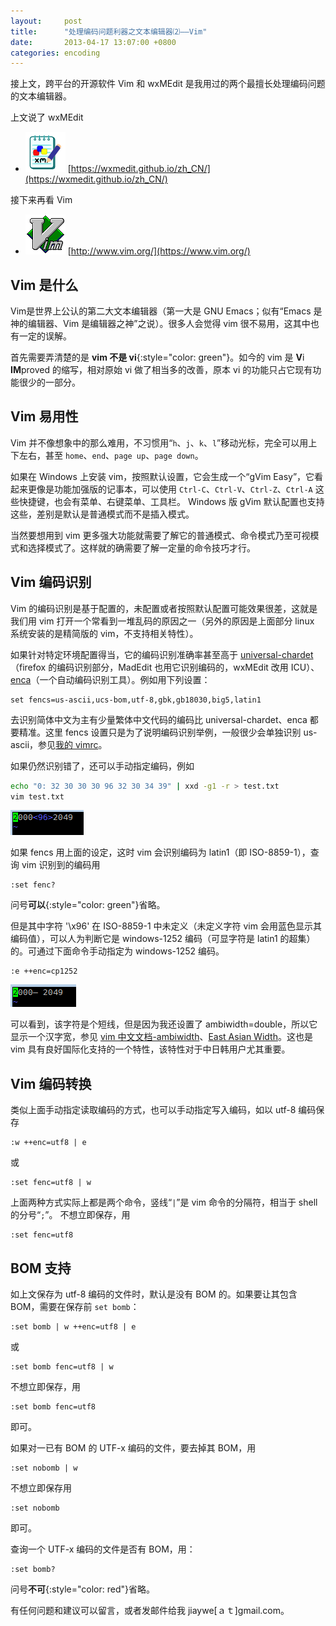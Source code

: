 ```yaml
---
layout:     post
title:      "处理编码问题利器之文本编辑器⑵——Vim"
date:       2013-04-17 13:07:00 +0800
categories: encoding
---
```

接上文，跨平台的开源软件 Vim 和 wxMEdit 是我用过的两个最擅长处理编码问题的文本编辑器。

<!--more-->

上文说了 wxMEdit
- ![wxmedit.png](/assets/wxmedit_64.png) [https://wxmedit.github.io/zh_CN/](https://wxmedit.github.io/zh_CN/)

接下来再看 Vim
- ![vim.png](/assets/vim_64.png) [http://www.vim.org/](https://www.vim.org/)

## Vim 是什么
Vim是世界上公认的第二大文本编辑器（第一大是 GNU Emacs；似有“Emacs 是神的编辑器、Vim 是编辑器之神”之说）。很多人会觉得 vim 很不易用，这其中也有一定的误解。
 
首先需要弄清楚的是 **vim 不是 vi**{:style="color: green"}。如今的 vim 是 **V**i **IM**proved 的缩写，相对原始 vi 做了相当多的改善，原本 vi 的功能只占它现有功能很少的一部分。

## Vim 易用性
Vim 并不像想象中的那么难用，不习惯用“`h`、`j`、`k`、`l`”移动光标，完全可以用上下左右，甚至 `home`、`end`、`page up`、`page down`。
 
如果在 Windows 上安装 vim，按照默认设置，它会生成一个“gVim Easy”，它看起来更像是功能加强版的记事本，可以使用 `Ctrl-C`、`Ctrl-V`、`Ctrl-Z`、`Ctrl-A` 这些快捷键，也会有菜单、右键菜单、工具栏。 Windows 版 gVim 默认配置也支持这些，差别是默认是普通模式而不是插入模式。
 
当然要想用到 vim 更多强大功能就需要了解它的普通模式、命令模式乃至可视模式和选择模式了。这样就的确需要了解一定量的命令技巧才行。

## Vim 编码识别
Vim 的编码识别是基于配置的，未配置或者按照默认配置可能效果很差，这就是我们用 vim 打开一个常看到一堆乱码的原因之一（另外的原因是上面部分 linux 系统安装的是精简版的 vim，不支持相关特性）。

如果针对特定环境配置得当，它的编码识别准确率甚至高于 [universal-chardet](https://github.com/BYVoid/uchardet)（firefox 的编码识别部分，MadEdit 也用它识别编码的，wxMEdit 改用 ICU）、
[enca](http://freecode.com/projects/enca)（一个自动编码识别工具）。例如用下列设置：

```vim
set fencs=us-ascii,ucs-bom,utf-8,gbk,gb18030,big5,latin1
```

去识别简体中文为主有少量繁体中文代码的编码比 universal-chardet、enca 都要精准。这里 fencs 设置只是为了说明编码识别举例，一般很少会单独识别 us-ascii，参见[我的 vimrc](/tips/2013/03/30/my-vimrc.html)。

如果仍然识别错了，还可以手动指定编码，例如

```bash
echo "0: 32 30 30 30 96 32 30 34 39" | xxd -g1 -r > test.txt  
vim test.txt
```

![vim_1.png](/assets/vim/vim_1.png)

如果 fencs 用上面的设定，这时 vim 会识别编码为 latin1（即 ISO-8859-1），查询 vim 识别到的编码用

```vim
:set fenc?
```

问号**可以**{:style="color: green"}省略。

但是其中字符 '\x96' 在 ISO-8859-1 中未定义（未定义字符 vim 会用蓝色显示其编码值），可以人为判断它是 windows-1252 编码（可显字符是 latin1 的超集）的。可通过下面命令手动指定为 windows-1252 编码。

```vim
:e ++enc=cp1252
```

![vim_2.png](/assets/vim/vim_2.png)

可以看到，该字符是个短线，但是因为我还设置了 ambiwidth=double，所以它显示一个汉字宽，参见 [vim 中文文档-ambiwidth](http://vimcdoc.sourceforge.net/doc/options.html#%27ambw%27)、[East Asian Width](http://www.unicode.org/reports/tr11/)。这也是 vim 具有良好国际化支持的一个特性，该特性对于中日韩用户尤其重要。

## Vim 编码转换
类似上面手动指定读取编码的方式，也可以手动指定写入编码，如以 utf-8 编码保存

```vim
:w ++enc=utf8 | e
```

或

```vim
:set fenc=utf8 | w
```

上面两种方式实际上都是两个命令，竖线“`|`”是 vim 命令的分隔符，相当于 shell 的分号“`;`”。
不想立即保存，用

```vim
:set fenc=utf8
```

## BOM 支持
如上文保存为 utf-8 编码的文件时，默认是没有 BOM 的。如果要让其包含 BOM，需要在保存前 `set bomb`：

```vim
:set bomb | w ++enc=utf8 | e
```

或

```vim
:set bomb fenc=utf8 | w
```

不想立即保存，用

```vim
:set bomb fenc=utf8
```

即可。

如果对一已有 BOM 的 UTF-x 编码的文件，要去掉其 BOM，用

```vim
:set nobomb | w
```

不想立即保存用

```vim
:set nobomb
```

即可。

查询一个 UTF-x 编码的文件是否有 BOM，用：

```vim
:set bomb?
```

问号**不可**{:style="color: red"}省略。

有任何问题和建议可以留言，或者发邮件给我 jiaywe[ａｔ]gmail.com。
